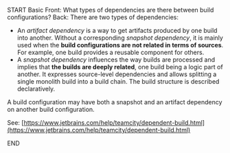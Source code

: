 START
Basic
Front: What types of dependencies are there between build configurations?
Back: 
There are two types of dependencies:  

- An _artifact dependency_ is a way to get artifacts produced by one build into another. Without a corresponding _snapshot dependency_, it is mainly used when the **build configurations are not related in terms of sources**. For example, one build provides a reusable component for others.
- A _snapshot dependency_ influences the way builds are processed and implies that **the builds are deeply related**, one build being a logic part of another. It expresses source-level dependencies and allows splitting a single monolith build into a build chain. The build structure is described declaratively.

A build configuration may have both a snapshot and an artifact dependency on another build configuration.

See: [https://www.jetbrains.com/help/teamcity/dependent-build.html](https://www.jetbrains.com/help/teamcity/dependent-build.html)
<!--ID: 1745135900087-->
END
